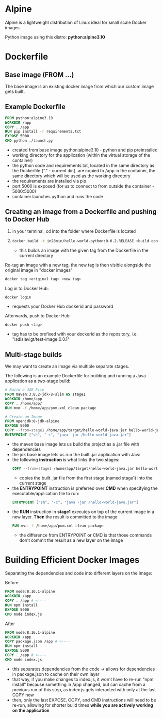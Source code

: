 # Alpine

Alpine is a lightweight distribution of Linux ideal for small scale Docker images.

Python image using this distro: **python:alpine3.10**


# Dockerfile

## Base image (FROM ...)

The base image is an existing docker image from which our custom image gets built.

## Example Dockerfile

```dockerfile
FROM python:alpine3.10
WORKDIR /app 
COPY . /app
RUN pip install -r requirements.txt
EXPOSE 5000
CMD python ./launch.py
```
- created from base image python:alpine3.10 - python and pip preinstalled
- working directory for the application (within the virtual storage of the container)
- the python code and requirements.txt, located in the same directory as the Dockerfile ("." - current dir.), are copied to /app in the container, the same directory which will be used as the working directory
- the requirements are installed via pip
- port 5000 is exposed (for us to connect to from outside the container - 5000:5000)
- container launches python and runs the code

## Creating an image from a Dockerfile and pushing to Docker Hub

1. In your terminal, cd into the folder where Dockerfile is located
2. ```sh
   docker build -t in28min/hello-world-python:0.0.2.RELEASE <build context (current directory / .)>
   ```
   - this builds an image with the given tag from the Dockerfile in the current directory


Re-tag an image with a new tag, the new tag is then visible alongside the original image in "docker images"

```sh
docker tag <original tag> <new tag>
```
  
Log in to Docker Hub:
```sh
docker login
```
  - requests your Docker Hub dockerid and password
  
Afterwards, push to Docker Hub:
```sh
docker push <tag>
```
- tag has to be prefixed with your dockerid as the repository, i.e. "ladislavigt/test-image:0.0.1"

## Multi-stage builds

We may want to create an image via multiple separate stages.

The following is an example Dockerfile for building and running a Java application as a two-stage build:

```dockerfile
# Build a JAR File
FROM maven:3.8.2-jdk-8-slim AS stage1
WORKDIR /home/app
COPY . /home/app/
RUN mvn -f /home/app/pom.xml clean package

# Create an Image
FROM openjdk:8-jdk-alpine
EXPOSE 5000
COPY --from=stage1 /home/app/target/hello-world-java.jar hello-world-java.jar
ENTRYPOINT ["sh", "-c", "java -jar /hello-world-java.jar"]
```
 - the maven base image lets us build the project as a .jar file with dependencies
 - the jdk base image lets us run the built .jar application with Java
 - the following **instruction** is what links the two stages:
   ```dockerfile
   COPY --from=stage1 /home/app/target/hello-world-java.jar hello-world-java.jar
   ```
   - copies the built .jar file from the first stage (named stage1) into the current stage
 - the **ENTRYPOINT** instruction is preferred over **CMD** when specifying the executable/application file to run:
   ```dockerfile
   ENTRYPOINT ["sh", "-c", "java -jar /hello-world-java.jar"]
   ```
- the **RUN** instruction in **stage1** executes on top of the current image in a new layer. **Then** the result is committed to the image
   ```dockerfile
   RUN mvn -f /home/app/pom.xml clean package
   ```
   - the difference from ENTRYPOINT or CMD is that those commands don't commit the result as a new layer on the image

# Building Efficient Docker Images

Separating the dependencies and code into different layers on the image:

Before
 ```dockerfile
FROM node:8.16.1-alpine
WORKDIR /app
COPY . /app # <----
RUN npm install
EXPOSE 5000
CMD node index.js
```

After
 ```dockerfile
FROM node:8.16.1-alpine
WORKDIR /app
COPY package.json /app # <----
RUN npm install
EXPOSE 5000
COPY . /app # <----
CMD node index.js
```
- this separates dependencies from the code -> allows for dependencies in package.json to cache on their own layer
- that way, if you make changes to index.js, it won't have to re-run "npm install" because something in /app changed, but can cache from a previous run of this step, as index.js gets interacted with only at the last COPY now
- then, only the last EXPOSE, COPY, and CMD instructions will need to be re-run, allowing for shorter build times **while you are actively working on the application**

